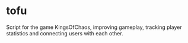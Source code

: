 tofu
====

Script for the game KingsOfChaos, improving gameplay, tracking player statistics and connecting users with each other.